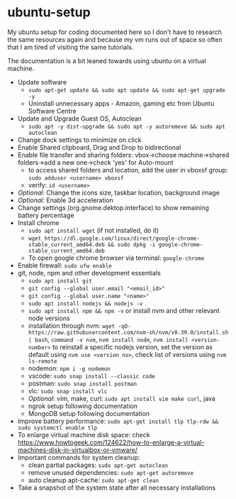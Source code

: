 # ubuntu-setup

My ubuntu setup for coding documented here so I don't have to research the same resources again and because my vm runs out of space so often that I am tired of visiting the same tutorials.

The documentation is a bit leaned towards using ubuntu on a virtual machine.

- Update software
  - `sudo apt-get update && sudo apt update && sudo apt-get upgrade -y`
  - Uninstall unnecessary apps - Amazon, gaming etc from Ubuntu Software Centre
- Update and Upgrade Guest OS, Autoclean
  - `sudo apt -y dist-upgrade && sudo apt -y autoremove && sudo apt autoclean`
- Change dock settings to minimize on click
- Enable Shared clipboard, Drag and Drop to bidirectional
- Enable file transfer and sharing folders: vbox->choose machine->shared folders->add a new one->check 'yes' for Auto-mount
  - to access shared folders and location, add the user in vboxsf group: `sudo adduser <username> vboxsf`
  - verify: `id <username>`
- *Optional:* Change the icons size, taskbar location, background image
- *Optional:* Enable 3d acceleration
- Change settings (org.gnome.dektop.interface) to show remaining battery percentage
- Install chrome
  - `sudo apt install wget` (if not installed, do it)
  - `wget https://dl.google.com/linux/direct/google-chrome-stable_current_amd64.deb && sudo dpkg -i google-chrome-stable_current_amd64.deb`
  - To open google chrome browser via terminal: `google-chrome`
- Enable firewall: `sudo ufw enable`
- git, node, npm and other development essentials
  - `sudo apt install git`
  - `git config --global user.email "<email_id>"`
  - `git config --global user.name "<name>"`
  - `sudo apt install nodejs && nodejs -v`
  - `sudo apt install npm && npm -v` or install nvm and other relevant node versions
  - installation through nvm: `wget -qO- https://raw.githubusercontent.com/nvm-sh/nvm/v0.39.0/install.sh | bash`, `command -v nvm`, `nvm install node`, `nvm install <version-number>` to reinstall a specific nodejs version, set the version as default using `nvm use <version no>`, check list of versions using `nvm ls-remote`
  - nodemon: `npm i -g nodemon`
  - vscode: `sudo snap install --classic code`
  - postman: `sudo snap install postman`
  - vlc: `sudo snap install vlc`
  - *Optional*: vim, make, curl: `sudo apt install vim make curl`, java
  - ngrok setup following documentation
  - MongoDB setup following documentation
- Improve battery performance: `sudo apt-get install tlp tlp-rdw && sudo systemctl enable tlp`
- To enlarge virtual machine disk space: check https://www.howtogeek.com/124622/how-to-enlarge-a-virtual-machines-disk-in-virtualbox-or-vmware/
- Important commands for system cleanup:
  - clean partial packages: `sudo apt-get autoclean`
  - remove unused dependencies: `sudo apt-get autoremove`
  - auto cleanup apt-cache: `sudo apt-get clean`
- Take a snapshot of the system state after all necessary installations

